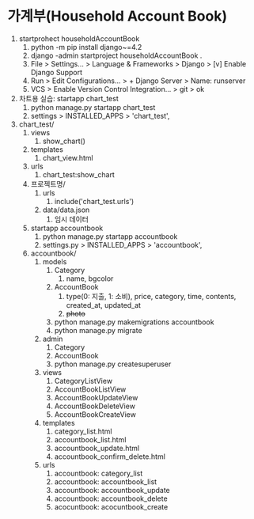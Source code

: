 # 가계부(Household Account Book)
1. startprohect householdAccountBook
   1. python -m pip install django~=4.2
   2. django -admin startproject householdAccountBook .
   3. File > Settings... > Language & Frameworks > Django > [v] Enable Django Support
   4. Run > Edit Configurations... > + Django Server > Name: runserver
   5. VCS > Enable Version Control Integration... > git > ok 
2. 차트용 실습: startapp chart_test
   1. python manage.py startapp chart_test
   2. settings > INSTALLED_APPS > 'chart_test', 
3. chart_test/
   1. views
      1. show_chart()
   2. templates
      1. chart_view.html
   3. urls
      1. chart_test:show_chart
   4. 프로젝트명/
      1. urls
         1. include('chart_test.urls')
      2. data/data.json
         1. 임시 데이터
   5. startapp accountbook
      1. python manage.py startapp accountbook
      2. settings.py > INSTALLED_APPS > 'accountbook',
   6. accountbook/
      1. models
         1. Category
            1. name, bgcolor
         2. AccountBook
            1. type(0: 지출, 1: 소비), price, category, time, contents, created_at, updated_at
            2. ~~photo~~
         3. python manage.py makemigrations accountbook
         4. python manage.py migrate
      2. admin
         1. Category
         2. AccountBook
         3. python manage.py createsuperuser
      3. views
         1. CategoryListView
         2. AccountBookListView
         3. AccountBookUpdateView
         4. AccountBookDeleteView
         5. AccountBookCreateView
      4. templates
         1. category_list.html
         2. accountbook_list.html
         3. accountbook_update.html
         4. accountbook_confirm_delete.html
      5. urls
         1. accountbook: category_list
         2. accountbook: accountbook_list 
         3. accountbook: accountbook_update
         4. accountbook: accountbook_delete
         5. acocuntbook: acocuntbook_create